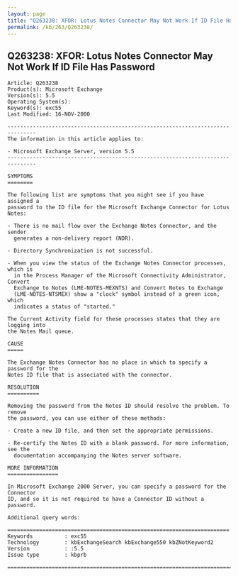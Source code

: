```yaml
---
layout: page
title: "Q263238: XFOR: Lotus Notes Connector May Not Work If ID File Has Password"
permalink: /kb/263/Q263238/
---
```


## Q263238: XFOR: Lotus Notes Connector May Not Work If ID File Has Password

	Article: Q263238
	Product(s): Microsoft Exchange
	Version(s): 5.5
	Operating System(s): 
	Keyword(s): exc55
	Last Modified: 16-NOV-2000
	
	-------------------------------------------------------------------------------
	The information in this article applies to:
	
	- Microsoft Exchange Server, version 5.5 
	-------------------------------------------------------------------------------
	
	SYMPTOMS
	========
	
	The following list are symptoms that you might see if you have assigned a
	password to the ID file for the Microsoft Exchange Connector for Lotus Notes:
	
	- There is no mail flow over the Exchange Notes Connector, and the sender
	  generates a non-delivery report (NDR).
	
	- Directory Synchronization is not successful.
	
	- When you view the status of the Exchange Notes Connector processes, which is
	  in the Process Manager of the Microsoft Connectivity Administrator, Convert
	  Exchange to Notes (LME-NOTES-MEXNTS) and Convert Notes to Exchange
	  (LME-NOTES-NTSMEX) show a "clock" symbol instead of a green icon, which
	  indicates a status of "started."
	
	The Current Activity field for these processes states that they are logging into
	the Notes Mail queue.
	
	CAUSE
	=====
	
	The Exchange Notes Connector has no place in which to specify a password for the
	Notes ID file that is associated with the connector.
	
	RESOLUTION
	==========
	
	Removing the password from the Notes ID should resolve the problem. To remove
	the password, you can use either of these methods:
	
	- Create a new ID file, and then set the appropriate permissions.
	
	- Re-certify the Notes ID with a blank password. For more information, see the
	  documentation accompanying the Notes server software.
	
	MORE INFORMATION
	================
	
	In Microsoft Exchange 2000 Server, you can specify a password for the Connector
	ID, and so it is not required to have a Connector ID without a password.
	
	Additional query words:
	
	======================================================================
	Keywords          : exc55 
	Technology        : kbExchangeSearch kbExchange550 kbZNotKeyword2
	Version           : :5.5
	Issue type        : kbprb
	
	=============================================================================
	
